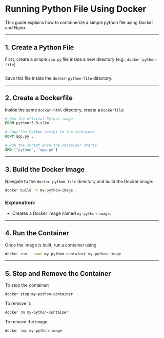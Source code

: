 # Running Python File Using Docker

This guide explains how to containerize a simple python file using Docker and Nginx.

---

## 1. Create a Python File

First, create a simple `app.py` file inside a new directory (e.g., `docker-python-file`).

```print("Hello from Dockerized Python!")
```

Save this file inside the `docker-python-file` directory.

---

## 2. Create a Dockerfile

Inside the same `docker-html` directory, create a `Dockerfile`:

```dockerfile
# Use the official Python image
FROM python:3.9-slim

# Copy the Python script to the container
COPY app.py .

# Run the script when the container starts
CMD ["python", "app.py"]
```

---

## 3. Build the Docker Image

Navigate to the `docker-python-file` directory and build the Docker image:

```sh
docker build -t my-python-image .
```

### Explanation:
- Creates a Docker image named `my-python-image`.

---

## 4. Run the Container

Once the image is built, run a container using:

```sh
docker run --name my-python-container my-python-image
```

---

## 5. Stop and Remove the Container

To stop the container:

```sh
docker stop my-python-container
```

To remove it:

```sh
docker rm my-python-container
```

To remove the image:

```sh
docker rmi my-python-image
